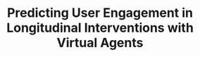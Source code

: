 ---
name: "Predicting User Engagement In Longitudinal Interventions"
title: "Predicting User Engagement in Longitudinal Interventions with Virtual Agents"
journal: "journal name" 
project: null
event: "International Conference on Intelligent Virtual Agents (IVA)"
authors:
- name: "Trinh, H."
- name: "Shamekhi, A."
- name: "Kimani, E."
- name: "Bickmore, T."
year: 2018
resources: null
external_url: null
draft: false 
headless: true
---